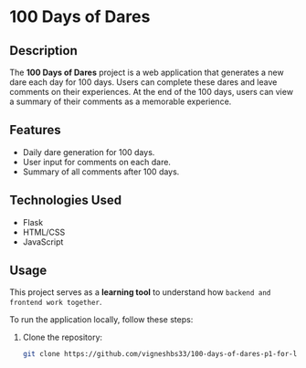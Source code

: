 # 100 Days of Dares

## Description
The **100 Days of Dares** project is a web application that generates a new dare each day for 100 days. Users can complete these dares and leave comments on their experiences. At the end of the 100 days, users can view a summary of their comments as a memorable experience.

## Features
- Daily dare generation for 100 days.
- User input for comments on each dare.
- Summary of all comments after 100 days.

## Technologies Used
- Flask
- HTML/CSS
- JavaScript

## Usage
This project serves as a __learning tool__ to understand how ```backend and frontend work together```.

To run the application locally, follow these steps:

1. Clone the repository:
   ```bash
   git clone https://github.com/vigneshbs33/100-days-of-dares-p1-for-learning-.git
